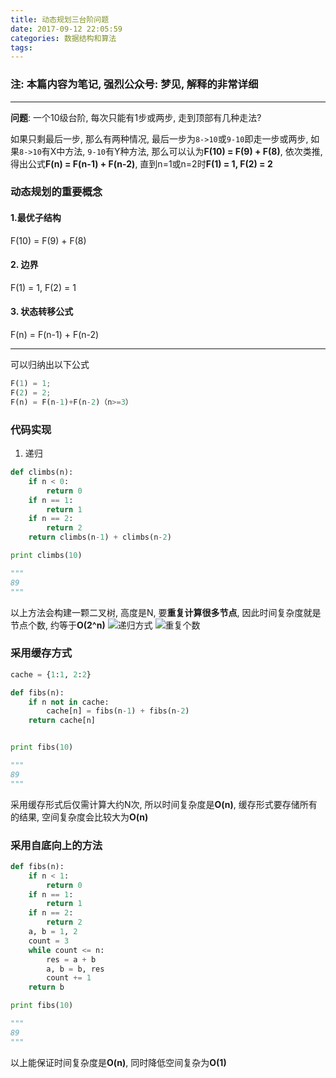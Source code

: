 ```yaml
---
title: 动态规划三台阶问题
date: 2017-09-12 22:05:59
categories: 数据结构和算法
tags:
---
```


### 注: 本篇内容为笔记, 强烈公众号: **梦见**, 解释的非常详细


-------------

**问题**: 一个10级台阶, 每次只能有1步或两步, 走到顶部有几种走法?

如果只剩最后一步, 那么有两种情况, 最后一步为`8->10`或`9-10`即走一步或两步, 如果`8->10`有X中方法, `9-10`有Y种方法, 那么可以认为**F(10) = F(9) + F(8)**, 依次类推, 得出公式**F(n) = F(n-1) + F(n-2)**, 直到n=1或n=2时**F(1) = 1, F(2) = 2**

### 动态规划的重要概念
#### 1.最优子结构
F(10) = F(9) + F(8)
#### 2. 边界
F(1) = 1, F(2) = 1
#### 3. 状态转移公式
F(n) = F(n-1) + F(n-2)

------------

可以归纳出以下公式

```python
F(1) = 1;
F(2) = 2; 
F(n) = F(n-1)+F(n-2)（n>=3）
```

### 代码实现
1. 递归
```python
def climbs(n):
	if n < 0:
		return 0
	if n == 1:
		return 1
	if n == 2:
		return 2
	return climbs(n-1) + climbs(n-2)

print climbs(10)

"""
89
"""

```
以上方法会构建一颗二叉树, 高度是N, 要**重复计算很多节点**, 因此时间复杂度就是节点个数, 约等于**O(2^n)**
![递归方式](http://oh7hdmoe1.bkt.clouddn.com/17-9-8/35605799.jpg)
![重复个数](http://oh7hdmoe1.bkt.clouddn.com/17-9-8/95315673.jpg)

### 采用缓存方式
```python
cache = {1:1, 2:2}

def fibs(n):
    if n not in cache:
        cache[n] = fibs(n-1) + fibs(n-2)
    return cache[n]


print fibs(10)

"""
89
"""

```
采用缓存形式后仅需计算大约N次, 所以时间复杂度是**O(n)**, 缓存形式要存储所有的结果, 空间复杂度会比较大为**O(n)**

### 采用自底向上的方法
```python
def fibs(n):
    if n < 1:
        return 0
    if n == 1:
        return 1
    if n == 2:
        return 2
    a, b = 1, 2
    count = 3
    while count <= n:
        res = a + b
        a, b = b, res
        count += 1
    return b

print fibs(10)

"""
89
"""

```
以上能保证时间复杂度是**O(n)**, 同时降低空间复杂为**O(1)**
